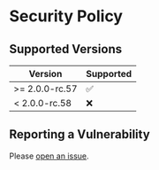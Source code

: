 # Security Policy

## Supported Versions

| Version        | Supported          |
| -------------- | ------------------ |
| >= 2.0.0-rc.57 | :white_check_mark: |
| < 2.0.0-rc.58  | :x:                |

## Reporting a Vulnerability

Please [open an issue](https://github.com/viptv-work/dev/issues/new?assignees=hefung&title=%5BSecurity%5D).
